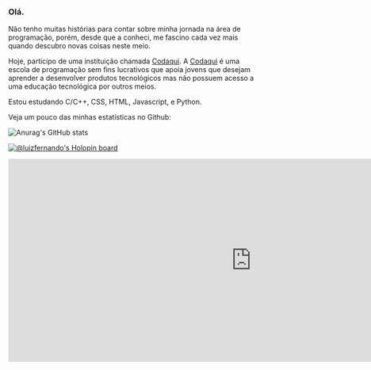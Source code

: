 ### Olá.
 
 Não tenho muitas histórias para contar sobre minha jornada na área de programação, porém, desde que a conheci, me fascino cada vez mais quando descubro novas coisas neste meio.
 
 Hoje, participo de uma instituição chamada <a href=https://codaqui.dev/>Codaqui</a>. A <a href=https://codaqui.dev/>Codaqui</a> é uma escola de programação sem fins lucrativos que apoia jovens que desejam aprender a desenvolver produtos tecnológicos mas não possuem acesso a uma educação tecnológica por outros meios.
 
 Estou estudando C/C++, CSS, HTML, Javascript, e Python.
 
 Veja um pouco das minhas estatísticas no Github:

 ![Anurag's GitHub stats](https://github-readme-stats.vercel.app/api?username=LuizFernando-TC&show_icons=true&theme=vue-dark)

[![@luizfernando's Holopin board](https://holopin.me/luizfernando)](https://holopin.io/@luizfernando)

<iframe width="980" height="410" src="https://mars.nasa.gov/layout/embed/send-your-name/future/certificate/?cn=82782429426" frameborder="0"> </iframe>
